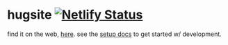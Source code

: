# hugsite [![Netlify Status](https://api.netlify.com/api/v1/badges/ed7df053-beef-43be-8c42-730a50a1af6a/deploy-status)](https://app.netlify.com/sites/hugsite/deploys)

find it on the web, [here](https://hugsite.netlify.app). see the [setup docs](./docs/setup.md) to get started w/ development.
